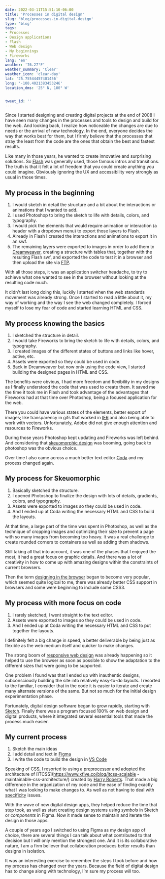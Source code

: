 ```yaml
---
date: 2022-03-11T15:51:10-06:00
title: 'Processes in digital design'
slug: 'blog/processes-in-digital-design'
type: 'blog'
tags:
- Processes
- Design applications
- Flash
- Web design
- My beginnings
- Fireworks
lang: 'en'
weather: '76.27°F'
weather_summary: 'Clear'
weather_icon: 'clear-day'
lat: '25.75544457401456'
long: '-100.4021383453246'
location_dms: '25° N, 100° W'


tweet_id: ''
---
```

Since I started designing and creating digital projects at the end of 2008 I have seen many changes in the processes and tools to design and build for the web. And looking back, I realize how noticeable the changes are due to needs or the arrival of new technology. In the end, everyone decides the way that works best for them, but I firmly believe that the processes that stray the least from the code are the ones that obtain the best and fastest results.

Like many in those years, he wanted to create innovative and surprising solutions. So [Flash](https://web.archive.org/web/20081216065809/http://www.adobe.com/products/flash/?promoid=BPDEE) was generally used, those famous intros and transitions. The truth is that it felt a lot of freedom that you could create anything you could imagine. Obviously ignoring the UX and accessibility very strongly as usual in those times.

## My process in the beginning
1. I would sketch in detail the structure and a bit about the interactions or animations that I wanted to add.
2. I used Photoshop to bring the sketch to life with details, colors, and typography.
3. I would pick the elements that would require animation or interaction (a header with a dropdown menu) to export those layers to Flash.
4. Already in Flash I created the interactions and animations to export it in an swf.
5. The remaining layers were exported to images in order to add them to [Dreamweaver](https://www.adobe.com/mx/products/dreamweaver.html?sdid=KQPSG&mv=search&ef_id=15d129eefa9f1a2a8cae4bc57d778a54:G:s&s_kwcid=AL!3085!10!79164972611964!79164849730820), creating a structure with tables that, together with the resulting Flash swf, and exported the code to test it in a browser and then upload the site via [FTP](https://en.wikipedia.org/wiki/File_Transfer_Protocol).

With all those steps, it was an application switcher headache, to try to achieve what one wanted to see in the browser without looking at the resulting code much.

It didn't last long doing this, luckily I started when the web standards movement was already strong. Once I started to read a little about it, my way of working and the way I see the web changed completely. I forced myself to lose my fear of code and started learning HTML and CSS.

## My process knowing the basics
1. I sketched the structure in detail.
2. I would take Fireworks to bring the sketch to life with details, colors, and typography.
3. I created images of the different states of buttons and links like hover, active, etc.
4. Assets were exported so they could be used in code.
5. Back in Dreamweaver but now only using the code view, I started building the designed pages in HTML and CSS.

The benefits were obvious, I had more freedom and flexibility in my designs as I finally understood the code that was used to create them. It saved me the time it took me in Flash and took advantage of the advantages that Fireworks had at that time over Photoshop, being a focused application for the web.

There you could have various states of the elements, better export of images; like transparency in gifs that worked in [IE6](https://en.wikipedia.org/wiki/Internet_Explorer_6) and also being able to work with vectors. Unfortunately, Adobe did not give enough attention and resources to Fireworks.

During those years Photoshop kept updating and Fireworks was left behind. And considering that [skeuomorphic design](https://en.wikipedia.org/wiki/Skeuomorph#Virtual_examples) was booming, going back to photoshop was the obvious choice.

Over time I also came across a much better text editor [Coda](https://panic.com/coda/) and my process changed again.

## My process for Skeuomorphic
1. Basically sketched the structure.
2. I opened Photoshop to finalize the design with lots of details, gradients, colors, and typography.
3. Assets were exported to images so they could be used in code.
4. And I ended up at Coda writing the necessary HTML and CSS to build the layouts.

At that time, a large part of the time was spent in Photoshop, as well as the technique of cropping images and optimizing their size to prevent a page with so many images from becoming too heavy. It was a real challenge to create rounded corners to containers as well as adding them shadows.

Still taking all that into account, it was one of the phases that I enjoyed the most, it had a great focus on graphic details. And there was a lot of creativity in how to come up with amazing designs within the constraints of current browsers.

Then the term [designing in the browser](https://duckduckgo.com/?q=designing+in+your+browser&t=ipad&ia=web) began to become very popular, which seemed quite logical to me, there was already better CSS support in browsers and some were beginning to include some CSS3.

## My process with more focus on code
1. I rarely sketched, I went straight to the text editor.
2. Assets were exported to images so they could be used in code.
3. And I ended up at Coda writing the necessary HTML and CSS to put together the layouts.

I definitely felt a big change in speed, a better deliverable by being just as flexible as the web medium itself and quicker to make changes.

The strong boom of [responsive web design](https://en.wikipedia.org/wiki/Responsive_web_design) was already happening so it helped to use the browser as soon as possible to show the adaptation to the different sizes that were going to be supported.

One problem I found was that I ended up with inauthentic designs, subconsciously building the site into relatively easy-to-do layouts. I resorted to the familiar, I consider that in the code it is easier to iterate and create many alternate versions of the same. But not so much for the initial design experimentation phase.

Fortunately, digital design software began to grow rapidly, starting with [Sketch](https://www.sketch.com/). Finally there was a program focused 100% on web design and digital products, where it integrated several essential tools that made the process much easier.

## My current process
1. Sketch the main ideas
2. I add detail and text in [Figma](https://www.figma.com)
3. I write the code to build the design in [VS Code](https://code.visualstudio.com)

Speaking of CSS, I resorted to using a [preprocessor](https://es.wikipedia.org/wiki/Sass) and adopted the architecture of [ITCSS](https://www.xfive.co/blog/itcss-scalable -maintainable-css-architecture/) created by [Harry Roberts](https://twitter.com/csswizardry). That made a big difference in the organization of my code and the ease of finding exactly what I was looking to make changes to. As well as not having to deal with [specificity](https://developer.mozilla.org/en/docs/Web/CSS/Specificity) issues.

With the wave of new digital design apps, they helped reduce the time that step took, as well as start creating design systems using *symbols* in Sketch or *components* in Figma. Now it made sense to maintain and iterate the design in those apps.

A couple of years ago I switched to using Figma as my design app of choice, there are several things I can talk about what contributed to that decision but I will only mention the strongest one. And it is its collaborative nature, I am a firm believer that collaboration produces better results than designs in isolation.

It was an interesting exercise to remember the steps I took before and how my process has changed over the years. Because the field of digital design has to change along with technology, I’m sure my process will too.